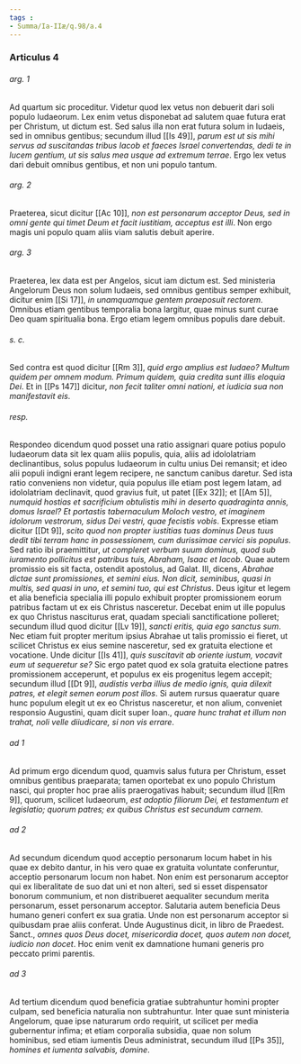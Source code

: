 ```yaml
---
tags : 
- Summa/Ia-IIæ/q.98/a.4
---
```


### Articulus 4

###### arg. 1
Ad quartum sic proceditur. Videtur quod lex vetus non debuerit dari soli populo Iudaeorum. Lex enim vetus disponebat ad salutem quae futura erat per Christum, ut dictum est. Sed salus illa non erat futura solum in Iudaeis, sed in omnibus gentibus; secundum illud [[Is 49]], *parum est ut sis mihi servus ad suscitandas tribus Iacob et faeces Israel convertendas, dedi te in lucem gentium, ut sis salus mea usque ad extremum terrae*. Ergo lex vetus dari debuit omnibus gentibus, et non uni populo tantum.

###### arg. 2
Praeterea, sicut dicitur [[Ac 10]], *non est personarum acceptor Deus, sed in omni gente qui timet Deum et facit iustitiam, acceptus est illi*. Non ergo magis uni populo quam aliis viam salutis debuit aperire.

###### arg. 3
Praeterea, lex data est per Angelos, sicut iam dictum est. Sed ministeria Angelorum Deus non solum Iudaeis, sed omnibus gentibus semper exhibuit, dicitur enim [[Si 17]], *in unamquamque gentem praeposuit rectorem*. Omnibus etiam gentibus temporalia bona largitur, quae minus sunt curae Deo quam spiritualia bona. Ergo etiam legem omnibus populis dare debuit.

###### s. c.
Sed contra est quod dicitur [[Rm 3]], *quid ergo amplius est Iudaeo? Multum quidem per omnem modum. Primum quidem, quia credita sunt illis eloquia Dei*. Et in [[Ps 147]] dicitur, *non fecit taliter omni nationi, et iudicia sua non manifestavit eis*.

###### resp.
Respondeo dicendum quod posset una ratio assignari quare potius populo Iudaeorum data sit lex quam aliis populis, quia, aliis ad idololatriam declinantibus, solus populus Iudaeorum in cultu unius Dei remansit; et ideo alii populi indigni erant legem recipere, ne sanctum canibus daretur. Sed ista ratio conveniens non videtur, quia populus ille etiam post legem latam, ad idololatriam declinavit, quod gravius fuit, ut patet [[Ex 32]]; et [[Am 5]], *numquid hostias et sacrificium obtulistis mihi in deserto quadraginta annis, domus Israel? Et portastis tabernaculum Moloch vestro, et imaginem idolorum vestrorum, sidus Dei vestri, quae fecistis vobis*. Expresse etiam dicitur [[Dt 9]], *scito quod non propter iustitias tuas dominus Deus tuus dedit tibi terram hanc in possessionem, cum durissimae cervici sis populus*. Sed ratio ibi praemittitur, *ut compleret verbum suum dominus, quod sub iuramento pollicitus est patribus tuis, Abraham, Isaac et Iacob*. Quae autem promissio eis sit facta, ostendit apostolus, ad Galat. III, dicens, *Abrahae dictae sunt promissiones, et semini eius. Non dicit, seminibus, quasi in multis, sed quasi in uno, et semini tuo, qui est Christus*. Deus igitur et legem et alia beneficia specialia illi populo exhibuit propter promissionem eorum patribus factam ut ex eis Christus nasceretur. Decebat enim ut ille populus ex quo Christus nasciturus erat, quadam speciali sanctificatione polleret; secundum illud quod dicitur [[Lv 19]], *sancti eritis, quia ego sanctus sum*. Nec etiam fuit propter meritum ipsius Abrahae ut talis promissio ei fieret, ut scilicet Christus ex eius semine nasceretur, sed ex gratuita electione et vocatione. Unde dicitur [[Is 41]], *quis suscitavit ab oriente iustum, vocavit eum ut sequeretur se?* Sic ergo patet quod ex sola gratuita electione patres promissionem acceperunt, et populus ex eis progenitus legem accepit; secundum illud [[Dt 9]], *audistis verba illius de medio ignis, quia dilexit patres, et elegit semen eorum post illos*. Si autem rursus quaeratur quare hunc populum elegit ut ex eo Christus nasceretur, et non alium, conveniet responsio Augustini, quam dicit super Ioan., *quare hunc trahat et illum non trahat, noli velle diiudicare, si non vis errare*.

###### ad 1
Ad primum ergo dicendum quod, quamvis salus futura per Christum, esset omnibus gentibus praeparata; tamen oportebat ex uno populo Christum nasci, qui propter hoc prae aliis praerogativas habuit; secundum illud [[Rm 9]], quorum, scilicet Iudaeorum, *est adoptio filiorum Dei, et testamentum et legislatio; quorum patres; ex quibus Christus est secundum carnem*.

###### ad 2
Ad secundum dicendum quod acceptio personarum locum habet in his quae ex debito dantur, in his vero quae ex gratuita voluntate conferuntur, acceptio personarum locum non habet. Non enim est personarum acceptor qui ex liberalitate de suo dat uni et non alteri, sed si esset dispensator bonorum communium, et non distribueret aequaliter secundum merita personarum, esset personarum acceptor. Salutaria autem beneficia Deus humano generi confert ex sua gratia. Unde non est personarum acceptor si quibusdam prae aliis conferat. Unde Augustinus dicit, in libro de Praedest. Sanct., *omnes quos Deus docet, misericordia docet, quos autem non docet, iudicio non docet*. Hoc enim venit ex damnatione humani generis pro peccato primi parentis.

###### ad 3
Ad tertium dicendum quod beneficia gratiae subtrahuntur homini propter culpam, sed beneficia naturalia non subtrahuntur. Inter quae sunt ministeria Angelorum, quae ipse naturarum ordo requirit, ut scilicet per media gubernentur infima; et etiam corporalia subsidia, quae non solum hominibus, sed etiam iumentis Deus administrat, secundum illud [[Ps 35]], *homines et iumenta salvabis, domine*.

